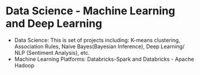 # Data Science - Machine Learning and Deep Learning 
+ Data Science: This is set of projects including: K-means clustering, Association Rules, Naive Bayes(Bayesian Inference), Deep Learning/ NLP (Sentiment Analysis), etc. 
+ Machine Learning Platforms: Databricks-Spark and Databricks - Apache Hadoop
